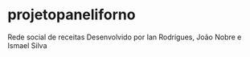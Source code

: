 # projetopaneliforno
Rede social de receitas
Desenvolvido por Ian Rodrigues, João Nobre e Ismael Silva
